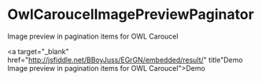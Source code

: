 OwlCaroucelImagePreviewPaginator
================================

Image preview in pagination items for OWL Caroucel

<a target="_blank" href="http://jsfiddle.net/BBoyJuss/EGrGN/embedded/result/" title"Demo Image preview in pagination items for OWL Caroucel">Demo</a>

